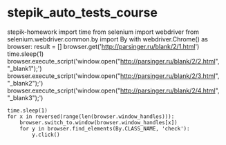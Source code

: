 # stepik_auto_tests_course
stepik-homework
import time
from selenium import webdriver
from selenium.webdriver.common.by import By
with webdriver.Chrome() as browser:
    result = []
    browser.get('http://parsinger.ru/blank/2/1.html')
    time.sleep(1)
    browser.execute_script('window.open("http://parsinger.ru/blank/2/2.html", "_blank1");')
    browser.execute_script('window.open("http://parsinger.ru/blank/2/3.html", "_blank2");')
    browser.execute_script('window.open("http://parsinger.ru/blank/2/4.html", "_blank3");')

    time.sleep(1)
    for x in reversed(range(len(browser.window_handles))):
        browser.switch_to.window(browser.window_handles[x])
        for y in browser.find_elements(By.CLASS_NAME, 'check'):
            y.click()
